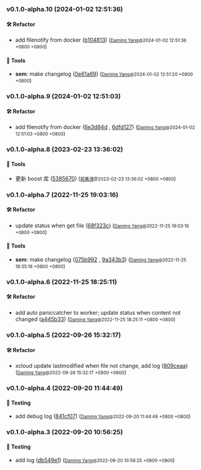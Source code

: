 ### v0.1.0-alpha.10 (2024-01-02 12:51:36)

#### 🛠  Refactor
  * add filenotify from docker ([b104813](https://github.com/sandwich-go/xconf-providers/commit/b104813ac54c3f7e05bb5024081d27a73b42d4c2)) (<small>[Daming Yang](daming.yang@centurygame.com)@2024-01-02 12:51:36 &#43;0800 &#43;0800</small>)

#### 🤖  Tools
  * **sem**: make changelog ([0e61a69](https://github.com/sandwich-go/xconf-providers/commit/0e61a694a2c408b8899cba5ca6edc39ebd1cc647)) (<small>[Daming Yang](daming.yang@centurygame.com)@2024-01-02 12:51:20 &#43;0800 &#43;0800</small>)

### v0.1.0-alpha.9 (2024-01-02 12:51:03)

#### 🛠  Refactor
  * add filenotify from docker ([6e3d84d](https://github.com/sandwich-go/xconf-providers/commit/6e3d84d0f4784a147c7eb1ffdb228714d2e60159) , [6dfd127](https://github.com/sandwich-go/xconf-providers/commit/6dfd127eea032ea0761e4aa7c6086c5ddca91766)) (<small>[Daming Yang](daming.yang@centurygame.com)@2024-01-02 12:51:03 &#43;0800 &#43;0800</small>)

### v0.1.0-alpha.8 (2023-02-23 13:36:02)

#### 🤖  Tools
  * 更新 boost 库 ([5385670](https://github.com/sandwich-go/xconf-providers/commit/5385670a1c9c8bad2ddcff690e0d8208eed34f24)) (<small>[祝黄清](huangqing.zhu@centurygame.com)@2023-02-23 13:36:02 &#43;0800 &#43;0800</small>)

### v0.1.0-alpha.7 (2022-11-25 19:03:16)

#### 🛠  Refactor
  * update status when get file ([68f323c](https://github.com/sandwich-go/xconf-providers/commit/68f323cfb7565022d7a04fbf027d191e1dbfae22)) (<small>[Daming Yang](daming.yang@centurygame.com)@2022-11-25 19:03:16 &#43;0800 &#43;0800</small>)

#### 🤖  Tools
  * **sem**: make changelog ([075b992](https://github.com/sandwich-go/xconf-providers/commit/075b992fcdc93fa5411127b9805f192da92c1510) , [9a343b3](https://github.com/sandwich-go/xconf-providers/commit/9a343b3a6cecdc2629c3fca464725574ae575e93)) (<small>[Daming Yang](daming.yang@centurygame.com)@2022-11-25 18:35:18 &#43;0800 &#43;0800</small>)

### v0.1.0-alpha.6 (2022-11-25 18:25:11)

#### 🛠  Refactor
  * add auto paniccatcher to worker; update status when content not changed ([a445b33](https://github.com/sandwich-go/xconf-providers/commit/a445b33cc1ea2ce07298481d8571174730f1c078)) (<small>[Daming Yang](daming.yang@centurygame.com)@2022-11-25 18:25:11 &#43;0800 &#43;0800</small>)

### v0.1.0-alpha.5 (2022-09-26 15:32:17)

#### 🛠  Refactor
  * xcloud update lastmodified when file not change, add log ([809ceaa](https://github.com/sandwich-go/xconf-providers/commit/809ceaa5f4c7c99ad644f6f97034a00aeaf05ce6)) (<small>[Daming Yang](daming.yang@centurygame.com)@2022-09-26 15:32:17 &#43;0800 &#43;0800</small>)

### v0.1.0-alpha.4 (2022-09-20 11:44:49)

#### 🧪  Testing
  * add debug log ([841cf07](https://github.com/sandwich-go/xconf-providers/commit/841cf070f2c4d0e4f9c07da8938b4779762785bd)) (<small>[Daming Yang](daming.yang@centurygame.com)@2022-09-20 11:44:49 &#43;0800 &#43;0800</small>)

### v0.1.0-alpha.3 (2022-09-20 10:56:25)

#### 🧪  Testing
  * add log ([db549e1](https://github.com/sandwich-go/xconf-providers/commit/db549e14c823e7ef54128d164534bff69d29e5f9)) (<small>[Daming Yang](daming.yang@centurygame.com)@2022-09-20 10:56:25 &#43;0800 &#43;0800</small>)



